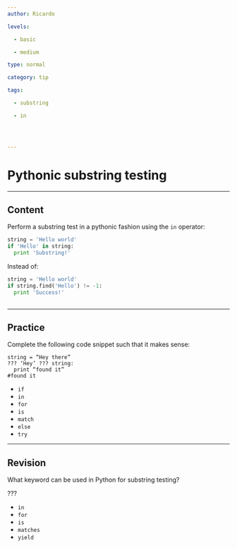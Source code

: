 ```yaml
---
author: Ricardo

levels:

  - basic

  - medium

type: normal

category: tip

tags:

  - substring

  - in




---
```


# Pythonic substring testing

---
## Content

Perform a substring test in a pythonic fashion using the `in` operator:
 

```python
string = 'Hello world'
if 'Hello' in string:
  print 'Substring!'
```

Instead of:


```python 
string = 'Hello world'
if string.find('Hello') != -1:
  print 'Success!'
   
```

---
## Practice

Complete the following code snippet such that it makes sense:
```
string = “Hey there”
??? ‘Hey’ ??? string:
  print “found it”
#found it
```

* `if` 
* `in` 
* `for` 
* `is` 
* `match` 
* `else` 
* `try`

---
## Revision

What keyword can be used in Python for substring testing?

???


* `in` 
* `for` 
* `is` 
* `matches` 
* `yield`

